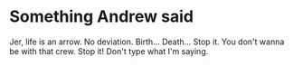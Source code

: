 # Something Andrew said

Jer,
life is an arrow.
No deviation.
Birth... Death...
Stop it.
You don't wanna be with that crew.
Stop it!
Don't type what I'm saying.
